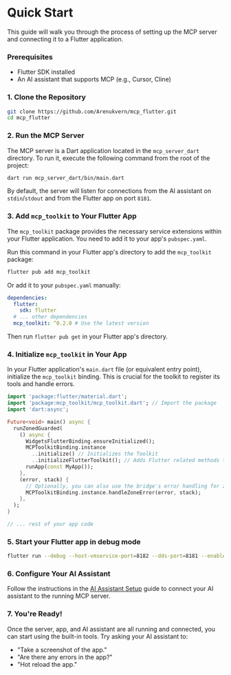# Quick Start

This guide will walk you through the process of setting up the MCP server and connecting it to a Flutter application.

### Prerequisites

- Flutter SDK installed
- An AI assistant that supports MCP (e.g., Cursor, Cline)

### 1. Clone the Repository

```bash
git clone https://github.com/Arenukvern/mcp_flutter.git
cd mcp_flutter
```

### 2. Run the MCP Server

The MCP server is a Dart application located in the `mcp_server_dart` directory. To run it, execute the following command from the root of the project:

```bash
dart run mcp_server_dart/bin/main.dart
```

By default, the server will listen for connections from the AI assistant on `stdin`/`stdout` and from the Flutter app on port `8181`.

### 3. Add `mcp_toolkit` to Your Flutter App

The `mcp_toolkit` package provides the necessary service extensions within your Flutter application. You need to add it to your app's `pubspec.yaml`.

Run this command in your Flutter app's directory to add the `mcp_toolkit` package:

```bash
flutter pub add mcp_toolkit
```

Or add it to your `pubspec.yaml` manually:

```yaml
dependencies:
  flutter:
    sdk: flutter
  # ... other dependencies
  mcp_toolkit: ^0.2.0 # Use the latest version
```

Then run `flutter pub get` in your Flutter app's directory.

### 4. Initialize `mcp_toolkit` in Your App

In your Flutter application's `main.dart` file (or equivalent entry point), initialize the `mcp_toolkit` binding. This is crucial for the toolkit to register its tools and handle errors.

```dart
import 'package:flutter/material.dart';
import 'package:mcp_toolkit/mcp_toolkit.dart'; // Import the package
import 'dart:async';

Future<void> main() async {
  runZonedGuarded(
    () async {
      WidgetsFlutterBinding.ensureInitialized();
      MCPToolkitBinding.instance
        ..initialize() // Initializes the Toolkit
        ..initializeFlutterToolkit(); // Adds Flutter related methods to the MCP server
      runApp(const MyApp());
    },
    (error, stack) {
      // Optionally, you can also use the bridge's error handling for zone errors
      MCPToolkitBinding.instance.handleZoneError(error, stack);
    },
  );
}

// ... rest of your app code
```

### 5. Start your Flutter app in debug mode

```bash
flutter run --debug --host-vmservice-port=8182 --dds-port=8181 --enable-vm-service --disable-service-auth-codes
```

### 6. Configure Your AI Assistant

Follow the instructions in the [AI Assistant Setup](AI_Assistant_Setup.md) guide to connect your AI assistant to the running MCP server.

### 7. You're Ready!

Once the server, app, and AI assistant are all running and connected, you can start using the built-in tools. Try asking your AI assistant to:

- "Take a screenshot of the app."
- "Are there any errors in the app?"
- "Hot reload the app."